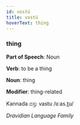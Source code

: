 ```yaml
---
id: vostü
title: vostü
hoverText: thing
---
```


### thing

**Part of Speech**: Noun

**Verb**: to be a thing

**Noun**: thing

**Modifier**: thing-related

Kannada ವಸ್ತು vastu /ʋːas.t̪u/

*Dravidian Language Family*